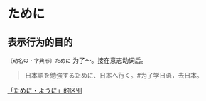 # ために

## 表示行为的目的

`〔动名の・字典形〕ために` 为了～。接在意志动词后。

> 日本語を勉強するために、日本へ行く。#为了学日语，去日本。

[「ために・ように」的区别](./diff#ためにように)

